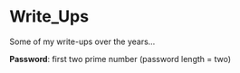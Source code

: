 # Write_Ups

Some of my write-ups over the years... <br>

**Password**: first two prime number (password length = two)
